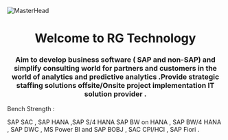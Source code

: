 ![MasterHead](https://images.squarespace-cdn.com/content/v1/53528f90e4b0768cad09d33b/1581585474497-TOVZC01X81WUWAPV6WNF/Artboard%2B3.jpg?format=1500w)
<h1 align="center">Welcome to RG Technology</h1>
<h3 align="center">Aim to develop business software ( SAP and non-SAP) and simplify consulting world for partners and
customers in the world of analytics and predictive analytics .Provide strategic staffing solutions offsite/Onsite project implementation IT solution provider .</h3>
<p>
Bench Strength :

SAP SAC , SAP HANA ,SAP S/4 HANA SAP BW on HANA , SAP BW/4 HANA , SAP DWC , MS Power BI and SAP BOBJ , SAC CPI/HCI , SAP Fiori .
</p>
